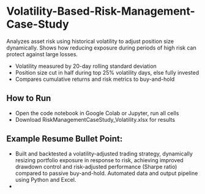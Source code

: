 # Volatility-Based-Risk-Management-Case-Study

Analyzes asset risk using historical volatility to adjust position size dynamically. Shows how reducing exposure during periods of high risk can protect against large losses.

- Volatility measured by 20-day rolling standard deviation
- Position size cut in half during top 25% volatility days, else fully invested
- Compares cumulative returns and risk metrics to buy-and-hold

## How to Run
- Open the code notebook in Google Colab or Jupyter, run all cells
- Download RiskManagementCaseStudy_Volatility.xlsx for results

## Example Resume Bullet Point:
- Built and backtested a volatility-adjusted trading strategy, dynamically resizing portfolio exposure in response to risk, achieving improved drawdown control and risk-adjusted performance (Sharpe ratio) compared to passive buy-and-hold. Automated data and output pipeline using Python and Excel.
-
